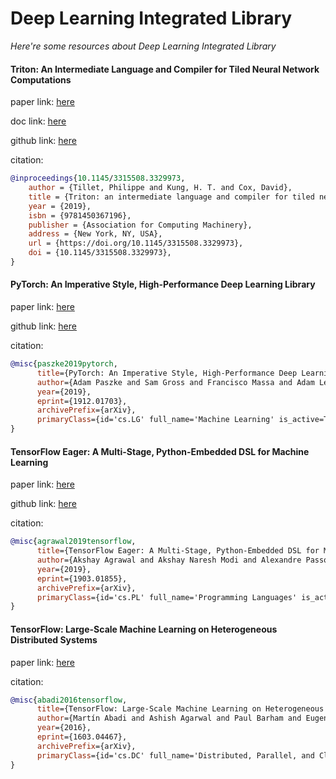 # Deep Learning Integrated Library
*Here're some resources about Deep Learning Integrated Library*


#### Triton: An Intermediate Language and Compiler for Tiled Neural Network Computations

paper link: [here](https://www.eecs.harvard.edu/~htk/publication/2019-mapl-tillet-kung-cox.pdf)

doc link: [here](https://triton-lang.org/main/index.html)

github link: [here](https://github.com/openai/triton)

citation:

```bibtex
@inproceedings{10.1145/3315508.3329973,
    author = {Tillet, Philippe and Kung, H. T. and Cox, David},
    title = {Triton: an intermediate language and compiler for tiled neural network computations},
    year = {2019},
    isbn = {9781450367196},
    publisher = {Association for Computing Machinery},
    address = {New York, NY, USA},
    url = {https://doi.org/10.1145/3315508.3329973},
    doi = {10.1145/3315508.3329973},
}
```


#### PyTorch: An Imperative Style, High-Performance Deep Learning Library

paper link: [here](https://arxiv.org/pdf/1912.01703)

github link: [here](https://github.com/pytorch/pytorch)

citation:

```bibtex
@misc{paszke2019pytorch,
      title={PyTorch: An Imperative Style, High-Performance Deep Learning Library}, 
      author={Adam Paszke and Sam Gross and Francisco Massa and Adam Lerer and James Bradbury and Gregory Chanan and Trevor Killeen and Zeming Lin and Natalia Gimelshein and Luca Antiga and Alban Desmaison and Andreas Köpf and Edward Yang and Zach DeVito and Martin Raison and Alykhan Tejani and Sasank Chilamkurthy and Benoit Steiner and Lu Fang and Junjie Bai and Soumith Chintala},
      year={2019},
      eprint={1912.01703},
      archivePrefix={arXiv},
      primaryClass={id='cs.LG' full_name='Machine Learning' is_active=True alt_name=None in_archive='cs' is_general=False description='Papers on all aspects of machine learning research (supervised, unsupervised, reinforcement learning, bandit problems, and so on) including also robustness, explanation, fairness, and methodology. cs.LG is also an appropriate primary category for applications of machine learning methods.'}
}
```


#### TensorFlow Eager: A Multi-Stage, Python-Embedded DSL for Machine Learning

paper link: [here](https://arxiv.org/pdf/1903.01855)

github link: [here](https://github.com/tensorflow/tensorflow)

citation:

```bibtex
@misc{agrawal2019tensorflow,
      title={TensorFlow Eager: A Multi-Stage, Python-Embedded DSL for Machine Learning}, 
      author={Akshay Agrawal and Akshay Naresh Modi and Alexandre Passos and Allen Lavoie and Ashish Agarwal and Asim Shankar and Igor Ganichev and Josh Levenberg and Mingsheng Hong and Rajat Monga and Shanqing Cai},
      year={2019},
      eprint={1903.01855},
      archivePrefix={arXiv},
      primaryClass={id='cs.PL' full_name='Programming Languages' is_active=True alt_name=None in_archive='cs' is_general=False description='Covers programming language semantics, language features, programming approaches (such as object-oriented programming, functional programming, logic programming). Also includes material on compilers oriented towards programming languages; other material on compilers may be more appropriate in Architecture (AR). Roughly includes material in ACM Subject Classes D.1 and D.3.'}
}
```


#### TensorFlow: Large-Scale Machine Learning on Heterogeneous Distributed Systems

paper link: [here](https://arxiv.org/pdf/1603.04467)

citation:

```bibtex
@misc{abadi2016tensorflow,
      title={TensorFlow: Large-Scale Machine Learning on Heterogeneous Distributed Systems}, 
      author={Martín Abadi and Ashish Agarwal and Paul Barham and Eugene Brevdo and Zhifeng Chen and Craig Citro and Greg S. Corrado and Andy Davis and Jeffrey Dean and Matthieu Devin and Sanjay Ghemawat and Ian Goodfellow and Andrew Harp and Geoffrey Irving and Michael Isard and Yangqing Jia and Rafal Jozefowicz and Lukasz Kaiser and Manjunath Kudlur and Josh Levenberg and Dan Mane and Rajat Monga and Sherry Moore and Derek Murray and Chris Olah and Mike Schuster and Jonathon Shlens and Benoit Steiner and Ilya Sutskever and Kunal Talwar and Paul Tucker and Vincent Vanhoucke and Vijay Vasudevan and Fernanda Viegas and Oriol Vinyals and Pete Warden and Martin Wattenberg and Martin Wicke and Yuan Yu and Xiaoqiang Zheng},
      year={2016},
      eprint={1603.04467},
      archivePrefix={arXiv},
      primaryClass={id='cs.DC' full_name='Distributed, Parallel, and Cluster Computing' is_active=True alt_name=None in_archive='cs' is_general=False description='Covers fault-tolerance, distributed algorithms, stabilility, parallel computation, and cluster computing. Roughly includes material in ACM Subject Classes C.1.2, C.1.4, C.2.4, D.1.3, D.4.5, D.4.7, E.1.'}
}
```